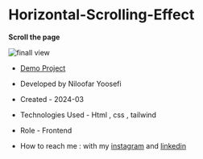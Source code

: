 # Horizontal-Scrolling-Effect
**Scroll the page**

![finall view](https://github.com/niloufar-yousefi/Horizontal-Scrolling-Effect/assets/156951582/9d7d1d0a-f2a0-4666-9326-203e1da9d643)


- [Demo Project](https://niloufar-yousefi.github.io/Horizontal-Scrolling-Effect//)

- Developed by Niloofar Yoosefi

- Created - 2024-03

- Technologies Used - Html , css , tailwind 


- Role - Frontend

- How to reach me : with my [instagram](https://github.com/niloufar-yousefi) and [linkedin](https://www.linkedin.com/in/niloofar-yoosefikhorram-242742143/)
